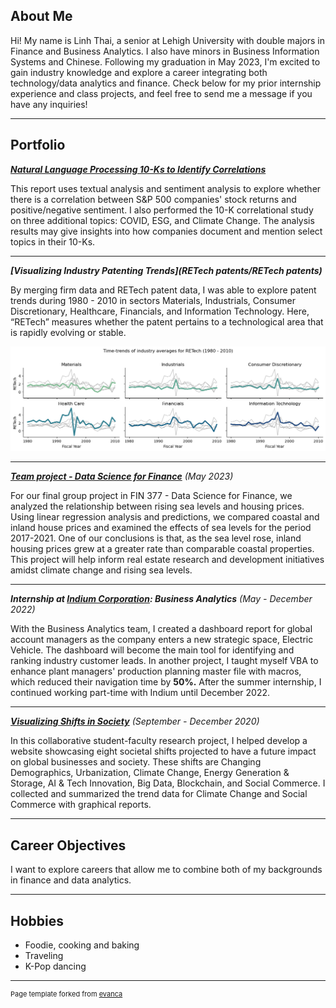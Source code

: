 ## About Me

Hi! My name is Linh Thai, a senior at Lehigh University with double majors in Finance and Business Analytics. I also have minors in Business Information Systems and Chinese. Following my graduation in May 2023, I'm excited to gain industry knowledge and explore a career integrating both technology/data analytics and finance. Check below for my prior internship experience and class projects, and feel free to send me a message if you have any inquiries!

---

## Portfolio

<!-- You can link to other websites, PDFs in this repo, and other pages in this repo -->

_**[Natural Language Processing 10-Ks to Identify Correlations](midterm_report)**_

This report uses textual analysis and sentiment analysis to explore whether there is a correlation between S&P 500 companies' stock returns and positive/negative sentiment. I also performed the 10-K correlational study on three additional topics: COVID, ESG, and Climate Change. The analysis results may give insights into how companies document and mention select topics in their 10-Ks.

---

_**[Visualizing Industry Patenting Trends](RETech patents/RETech patents)**_

By merging firm data and RETech patent data, I was able to explore patent trends during 1980 - 2010 in sectors Materials, Industrials, Consumer Discretionary, Healthcare, Financials, and Information Technology. Here, “RETech” measures whether the patent pertains to a technological area that is rapidly evolving or stable.

<img src="RETech patents/output_10_0.png?raw=true"> 

---

_**[Team project - Data Science for Finance](https://williamroth82.github.io/BozandtheBozzers/)** (May 2023)_

For our final group project in FIN 377 - Data Science for Finance, we analyzed the relationship between rising sea levels and housing prices. Using linear regression analysis and predictions, we compared coastal and inland house prices and examined the effects of sea levels for the period 2017-2021. One of our conclusions is that, as the sea level rose, inland housing prices grew at a greater rate than comparable coastal properties. This project will help inform real estate research and development initiatives amidst climate change and rising sea levels.

---

_**Internship at [Indium Corporation](https://www.indium.com/): Business Analytics** (May - December 2022)_

With the Business Analytics team, I created a dashboard report for global account managers as the company enters a new strategic space, Electric Vehicle. The dashboard will become the main tool for identifying and ranking industry customer leads. In another project, I taught myself VBA to enhance plant managers' production planning master file with macros, which reduced their navigation time by **50%.** After the summer internship, I continued working part-time with Indium until December 2022.

---

_**[Visualizing Shifts in Society](https://societalshifts.com/)** (September - December 2020)_

In this collaborative student-faculty research project, I helped develop a website showcasing eight societal shifts projected to have a future impact on global businesses and society. These shifts are Changing Demographics, Urbanization, Climate Change, Energy Generation & Storage, AI & Tech Innovation, Big Data, Blockchain, and Social Commerce. I collected and summarized the trend data for Climate Change and Social Commerce with graphical reports.

---

## Career Objectives

I want to explore careers that allow me to combine both of my backgrounds in finance and data analytics.

---

## Hobbies

- Foodie, cooking and baking
- Traveling
- K-Pop dancing

---
<p style="font-size:11px">Page template forked from <a href="https://github.com/evanca/quick-portfolio">evanca</a></p>
<!-- Remove above link if you don't want to attibute -->

